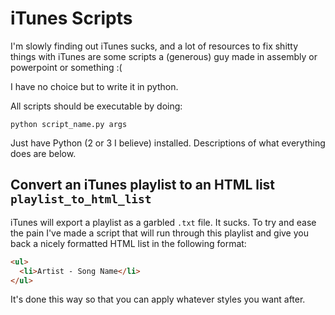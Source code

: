 # iTunes Scripts

I'm slowly finding out iTunes sucks, and a lot of resources to fix shitty things with
iTunes are some scripts a (generous) guy made in assembly or powerpoint or something :(

I have no choice but to write it in python.

All scripts should be executable by doing:

`python script_name.py args`

Just have Python (2 or 3 I believe) installed. Descriptions of what everything
does are below.

## Convert an iTunes playlist to an HTML list `playlist_to_html_list`

iTunes will export a playlist as a garbled `.txt` file. It sucks. To try and ease the pain
I've made a script that will run through this playlist and give you back a nicely formatted
HTML list in the following format:

```html
<ul>
  <li>Artist - Song Name</li>
</ul>
```

It's done this way so that you can apply whatever styles you want after.
